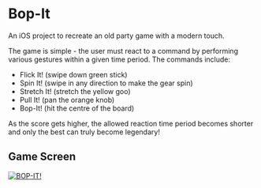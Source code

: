 # Bop-It
An iOS project to recreate an old party game with a modern touch.

The game is simple - the user must react to a command by performing various gestures within a given time period. 
The commands include:
  - Flick It! (swipe down green stick)
  - Spin It! (swipe in any direction to make the gear spin)
  - Stretch It! (stretch the yellow goo)
  - Pull It! (pan the orange knob)
  - Bop-It! (hit the centre of the board)

As the score gets higher, the allowed reaction time period becomes shorter and only the best can truly become legendary!

## Game Screen

[![BOP-IT!](http://imgur.com/4YNTI3N.png)](https://youtu.be/l5ExDldjtrY?t=0s "BOP-IT!")
